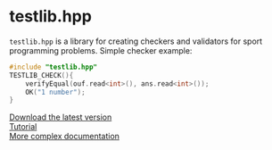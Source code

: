 testlib.hpp
===========

`testlib.hpp` is a library for creating checkers and validators for sport programming problems. Simple checker example:
```c++
#include "testlib.hpp"
TESTLIB_CHECK(){
    verifyEqual(ouf.read<int>(), ans.read<int>());
    OK("1 number");
}
```
[Download the latest version](https://raw.github.com/AlexeyDmitriev/testlib.hpp/master/dist/testlib.hpp)  
[Tutorial](https://github.com/AlexeyDmitriev/testlib.hpp/wiki/Tutorial)  
[More complex documentation](https://github.com/AlexeyDmitriev/testlib.hpp/wiki/General-Documentation)
